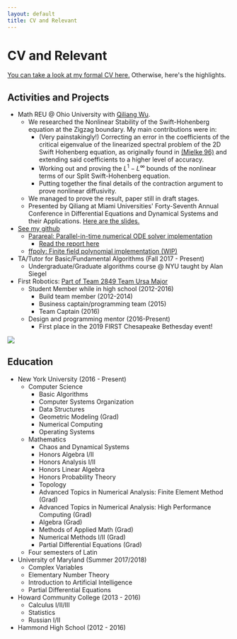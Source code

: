 ```yaml
---
layout: default
title: CV and Relevant
---
```


# CV and Relevant

[You can take a look at my formal CV here.](./resources/resume.pdf) Otherwise,
here's the highlights.

## Activities and Projects

- Math REU @ Ohio University with [Qiliang Wu](https://sites.google.com/view/qwu/).
  - We researched the Nonlinear Stability of the Swift-Hohenberg equation at the
    Zigzag boundary. My main contributions were in:
    - (Very painstakingly!) Correcting an error in the coefficients of the
      critical eigenvalue of the
        linearized spectral problem of the 2D Swift Hohenberg equation, as
        originally found in [(Mielke
        96)](https://link.springer.com/article/10.1007/s002200050230) and
        extending said coefficients to a higher level of accuracy.
    - Working out and proving the $L^1-L^\infty$ bounds of the nonlinear terms
        of our Split Swift-Hohenberg equation.
    - Putting together the final details of the contraction argument to prove
        nonlinear diffusivity.
  - We managed to prove the result, paper still in draft stages.
  - Presented by Qiliang at Miami Universities' Forty-Seventh Annual Conference
    in Differential Equations and Dynamical Systems and their Applications.
    [Here are the slides.](./resources/zigzag.pdf)
- [See my github](https://github.com/abhijit-c)
  - [Parareal: Parallel-in-time numerical ODE solver implementation](https://github.com/abhijit-c/Parareal)
    - [Read the report here](./resources/Parareal.pdf)
  - [ffpoly: Finite field polynomial implementation (WIP)](https://github.com/abhijit-c/ffpoly)
- TA/Tutor for Basic/Fundamental Algorithms (Fall 2017 - Present)
  - Undergraduate/Graduate algorithms course @ NYU taught by Alan Siegel
- First Robotics: [Part of Team 2849 Team Ursa Major](https://twitter.com/teamursamajor?lang=en)
  - Student Member while in high school (2012-2016)
    - Build team member (2012-2014)
    - Business captain/programming team (2015)
    - Team Captain (2016)
  - Design and programming mentor (2016-Present)
    - First place in the 2019 FIRST Chesapeake Bethesday event!
  
![](https://projecteuler.net/profile/TrostAft.png)

## Education
- New York University (2016 - Present)
  - Computer Science
    - Basic Algorithms
    - Computer Systems Organization
    - Data Structures
    - Geometric Modeling (Grad)
    - Numerical Computing
    - Operating Systems
  - Mathematics
    - Chaos and Dynamical Systems
    - Honors Algebra I/II
    - Honors Analysis I/II
    - Honors Linear Algebra
    - Honors Probability Theory 
    - Topology 
    - Advanced Topics in Numerical Analysis: Finite Element Method (Grad)
    - Advanced Topics in Numerical Analysis: High Performance Computing (Grad)
    - Algebra (Grad)
    - Methods of Applied Math (Grad)
    - Numerical Methods I/II (Grad)
    - Partial Differential Equations (Grad)
  - Four semesters of Latin
- University of Maryland (Summer 2017/2018)
  - Complex Variables
  - Elementary Number Theory 
  - Introduction to Artificial Intelligence
  - Partial Differential Equations
- Howard Community College (2013 - 2016)
  - Calculus I/II/III
  - Statistics
  - Russian I/II
- Hammond High School (2012 - 2016)
